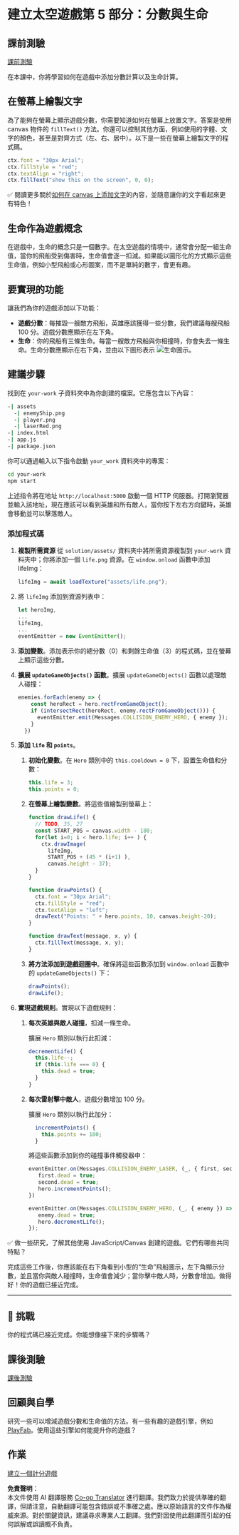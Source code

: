 <!--
CO_OP_TRANSLATOR_METADATA:
{
  "original_hash": "4e8250db84b027c9ff816b4e4c093457",
  "translation_date": "2025-08-23T22:52:08+00:00",
  "source_file": "6-space-game/5-keeping-score/README.md",
  "language_code": "tw"
}
-->
# 建立太空遊戲第 5 部分：分數與生命

## 課前測驗

[課前測驗](https://ff-quizzes.netlify.app/web/quiz/37)

在本課中，你將學習如何在遊戲中添加分數計算以及生命計算。

## 在螢幕上繪製文字

為了能夠在螢幕上顯示遊戲分數，你需要知道如何在螢幕上放置文字。答案是使用 canvas 物件的 `fillText()` 方法。你還可以控制其他方面，例如使用的字體、文字的顏色，甚至是對齊方式（左、右、居中）。以下是一些在螢幕上繪製文字的程式碼。

```javascript
ctx.font = "30px Arial";
ctx.fillStyle = "red";
ctx.textAlign = "right";
ctx.fillText("show this on the screen", 0, 0);
```

✅ 閱讀更多關於[如何在 canvas 上添加文字](https://developer.mozilla.org/docs/Web/API/Canvas_API/Tutorial/Drawing_text)的內容，並隨意讓你的文字看起來更有特色！

## 生命作為遊戲概念

在遊戲中，生命的概念只是一個數字。在太空遊戲的情境中，通常會分配一組生命值，當你的飛船受到傷害時，生命值會逐一扣減。如果能以圖形化的方式顯示這些生命值，例如小型飛船或心形圖案，而不是單純的數字，會更有趣。

## 要實現的功能

讓我們為你的遊戲添加以下功能：

- **遊戲分數**：每摧毀一艘敵方飛船，英雄應該獲得一些分數，我們建議每艘飛船 100 分。遊戲分數應顯示在左下角。
- **生命**：你的飛船有三條生命。每當一艘敵方飛船與你相撞時，你會失去一條生命。生命分數應顯示在右下角，並由以下圖形表示 ![生命圖示](../../../../6-space-game/5-keeping-score/solution/assets/life.png)。

## 建議步驟

找到在 `your-work` 子資料夾中為你創建的檔案。它應包含以下內容：

```bash
-| assets
  -| enemyShip.png
  -| player.png
  -| laserRed.png
-| index.html
-| app.js
-| package.json
```

你可以通過輸入以下指令啟動 `your_work` 資料夾中的專案：

```bash
cd your-work
npm start
```

上述指令將在地址 `http://localhost:5000` 啟動一個 HTTP 伺服器。打開瀏覽器並輸入該地址，現在應該可以看到英雄和所有敵人，當你按下左右方向鍵時，英雄會移動並可以擊落敵人。

### 添加程式碼

1. **複製所需資源** 從 `solution/assets/` 資料夾中將所需資源複製到 `your-work` 資料夾中；你將添加一個 `life.png` 資源。在 `window.onload` 函數中添加 lifeImg：

    ```javascript
    lifeImg = await loadTexture("assets/life.png");
    ```

2. 將 `lifeImg` 添加到資源列表中：

    ```javascript
    let heroImg,
    ...
    lifeImg,
    ...
    eventEmitter = new EventEmitter();
    ```
  
3. **添加變數**。添加表示你的總分數（0）和剩餘生命值（3）的程式碼，並在螢幕上顯示這些分數。

4. **擴展 `updateGameObjects()` 函數**。擴展 `updateGameObjects()` 函數以處理敵人碰撞：

    ```javascript
    enemies.forEach(enemy => {
        const heroRect = hero.rectFromGameObject();
        if (intersectRect(heroRect, enemy.rectFromGameObject())) {
          eventEmitter.emit(Messages.COLLISION_ENEMY_HERO, { enemy });
        }
      })
    ```

5. **添加 `life` 和 `points`**。  
   1. **初始化變數**。在 `Hero` 類別中的 `this.cooldown = 0` 下，設置生命值和分數：

        ```javascript
        this.life = 3;
        this.points = 0;
        ```

   2. **在螢幕上繪製變數**。將這些值繪製到螢幕上：

        ```javascript
        function drawLife() {
          // TODO, 35, 27
          const START_POS = canvas.width - 180;
          for(let i=0; i < hero.life; i++ ) {
            ctx.drawImage(
              lifeImg, 
              START_POS + (45 * (i+1) ), 
              canvas.height - 37);
          }
        }
        
        function drawPoints() {
          ctx.font = "30px Arial";
          ctx.fillStyle = "red";
          ctx.textAlign = "left";
          drawText("Points: " + hero.points, 10, canvas.height-20);
        }
        
        function drawText(message, x, y) {
          ctx.fillText(message, x, y);
        }

        ```

   3. **將方法添加到遊戲迴圈中**。確保將這些函數添加到 `window.onload` 函數中的 `updateGameObjects()` 下：

        ```javascript
        drawPoints();
        drawLife();
        ```

6. **實現遊戲規則**。實現以下遊戲規則：

   1. **每次英雄與敵人碰撞**，扣減一條生命。
   
      擴展 `Hero` 類別以執行此扣減：

        ```javascript
        decrementLife() {
          this.life--;
          if (this.life === 0) {
            this.dead = true;
          }
        }
        ```

   2. **每次雷射擊中敵人**，遊戲分數增加 100 分。

      擴展 `Hero` 類別以執行此加分：
    
        ```javascript
          incrementPoints() {
            this.points += 100;
          }
        ```

        將這些函數添加到你的碰撞事件觸發器中：

        ```javascript
        eventEmitter.on(Messages.COLLISION_ENEMY_LASER, (_, { first, second }) => {
           first.dead = true;
           second.dead = true;
           hero.incrementPoints();
        })

        eventEmitter.on(Messages.COLLISION_ENEMY_HERO, (_, { enemy }) => {
           enemy.dead = true;
           hero.decrementLife();
        });
        ```

✅ 做一些研究，了解其他使用 JavaScript/Canvas 創建的遊戲。它們有哪些共同特點？

完成這些工作後，你應該能在右下角看到小型的“生命”飛船圖示，左下角顯示分數，並且當你與敵人碰撞時，生命值會減少；當你擊中敵人時，分數會增加。做得好！你的遊戲已接近完成。

---

## 🚀 挑戰

你的程式碼已接近完成。你能想像接下來的步驟嗎？

## 課後測驗

[課後測驗](https://ff-quizzes.netlify.app/web/quiz/38)

## 回顧與自學

研究一些可以增減遊戲分數和生命值的方法。有一些有趣的遊戲引擎，例如 [PlayFab](https://playfab.com)。使用這些引擎如何能提升你的遊戲？

## 作業

[建立一個計分遊戲](assignment.md)

**免責聲明**：  
本文件使用 AI 翻譯服務 [Co-op Translator](https://github.com/Azure/co-op-translator) 進行翻譯。我們致力於提供準確的翻譯，但請注意，自動翻譯可能包含錯誤或不準確之處。應以原始語言的文件作為權威來源。對於關鍵資訊，建議尋求專業人工翻譯。我們對因使用此翻譯而引起的任何誤解或誤讀概不負責。